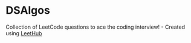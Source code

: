# DSAlgos
Collection of LeetCode questions to ace the coding interview! - Created using [LeetHub](https://github.com/QasimWani/LeetHub)
